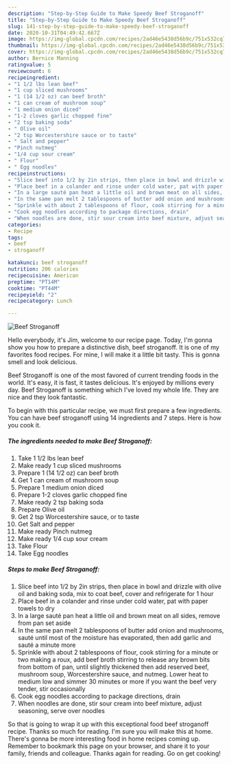 ```yaml
---
description: "Step-by-Step Guide to Make Speedy Beef Stroganoff"
title: "Step-by-Step Guide to Make Speedy Beef Stroganoff"
slug: 141-step-by-step-guide-to-make-speedy-beef-stroganoff
date: 2020-10-31T04:49:42.667Z
image: https://img-global.cpcdn.com/recipes/2ad46e5438d56b9c/751x532cq70/beef-stroganoff-recipe-main-photo.jpg
thumbnail: https://img-global.cpcdn.com/recipes/2ad46e5438d56b9c/751x532cq70/beef-stroganoff-recipe-main-photo.jpg
cover: https://img-global.cpcdn.com/recipes/2ad46e5438d56b9c/751x532cq70/beef-stroganoff-recipe-main-photo.jpg
author: Bernice Manning
ratingvalue: 5
reviewcount: 6
recipeingredient:
- "1 1/2 lbs lean beef"
- "1 cup sliced mushrooms"
- "1 (14 1/2 oz) can beef broth"
- "1 can cream of mushroom soup"
- "1 medium onion diced"
- "1-2 cloves garlic chopped fine"
- "2 tsp baking soda"
- " Olive oil"
- "2 tsp Worcestershire sauce or to taste"
- " Salt and pepper"
- "Pinch nutmeg"
- "1/4 cup sour cream"
- " Flour"
- " Egg noodles"
recipeinstructions:
- "Slice beef into 1/2 by 2in strips, then place in bowl and drizzle with olive oil and baking soda, mix to coat beef, cover and refrigerate for 1 hour"
- "Place beef in a colander and rinse under cold water, pat with paper towels to dry"
- "In a large sauté pan heat a little oil and brown meat on all sides, remove from pan set aside"
- "In the same pan melt 2 tablespoons of butter add onion and mushrooms, sauté until most of the moisture has evaporated, then add garlic and sauté a minute more"
- "Sprinkle with about 2 tablespoons of flour, cook stirring for a minute or two making a roux, add beef broth stirring to release any brown bits from bottom of pan, until slightly thickened then add reserved beef, mushroom soup, Worcestershire sauce, and nutmeg. Lower heat to medium low and simmer 30 minutes or more if you want the beef very tender, stir occasionally"
- "Cook egg noodles according to package directions, drain"
- "When noodles are done, stir sour cream into beef mixture, adjust seasoning, serve over noodles"
categories:
- Recipe
tags:
- beef
- stroganoff

katakunci: beef stroganoff 
nutrition: 206 calories
recipecuisine: American
preptime: "PT14M"
cooktime: "PT44M"
recipeyield: "2"
recipecategory: Lunch

---
```



![Beef Stroganoff](https://img-global.cpcdn.com/recipes/2ad46e5438d56b9c/751x532cq70/beef-stroganoff-recipe-main-photo.jpg)

Hello everybody, it's Jim, welcome to our recipe page. Today, I'm gonna show you how to prepare a distinctive dish, beef stroganoff. It is one of my favorites food recipes. For mine, I will make it a little bit tasty. This is gonna smell and look delicious.



Beef Stroganoff is one of the most favored of current trending foods in the world. It's easy, it is fast, it tastes delicious. It's enjoyed by millions every day. Beef Stroganoff is something which I've loved my whole life. They are nice and they look fantastic.


To begin with this particular recipe, we must first prepare a few ingredients. You can have beef stroganoff using 14 ingredients and 7 steps. Here is how you cook it.

<!--inarticleads1-->

##### The ingredients needed to make Beef Stroganoff:

1. Take 1 1/2 lbs lean beef
1. Make ready 1 cup sliced mushrooms
1. Prepare 1 (14 1/2 oz) can beef broth
1. Get 1 can cream of mushroom soup
1. Prepare 1 medium onion diced
1. Prepare 1-2 cloves garlic chopped fine
1. Make ready 2 tsp baking soda
1. Prepare  Olive oil
1. Get 2 tsp Worcestershire sauce, or to taste
1. Get  Salt and pepper
1. Make ready Pinch nutmeg
1. Make ready 1/4 cup sour cream
1. Take  Flour
1. Take  Egg noodles




<!--inarticleads2-->

##### Steps to make Beef Stroganoff:

1. Slice beef into 1/2 by 2in strips, then place in bowl and drizzle with olive oil and baking soda, mix to coat beef, cover and refrigerate for 1 hour
1. Place beef in a colander and rinse under cold water, pat with paper towels to dry
1. In a large sauté pan heat a little oil and brown meat on all sides, remove from pan set aside
1. In the same pan melt 2 tablespoons of butter add onion and mushrooms, sauté until most of the moisture has evaporated, then add garlic and sauté a minute more
1. Sprinkle with about 2 tablespoons of flour, cook stirring for a minute or two making a roux, add beef broth stirring to release any brown bits from bottom of pan, until slightly thickened then add reserved beef, mushroom soup, Worcestershire sauce, and nutmeg. Lower heat to medium low and simmer 30 minutes or more if you want the beef very tender, stir occasionally
1. Cook egg noodles according to package directions, drain
1. When noodles are done, stir sour cream into beef mixture, adjust seasoning, serve over noodles




So that is going to wrap it up with this exceptional food beef stroganoff recipe. Thanks so much for reading. I'm sure you will make this at home. There's gonna be more interesting food in home recipes coming up. Remember to bookmark this page on your browser, and share it to your family, friends and colleague. Thanks again for reading. Go on get cooking!

